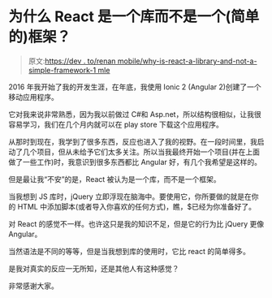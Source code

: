 # 为什么 React 是一个库而不是一个(简单的)框架？

> 原文:[https://dev . to/renan mobile/why-is-react-a-library-and-not-a-simple-framework-1 mle](https://dev.to/renannobile/why-is-react-a-library-and-not-a-simple-framework-1mle)

2016 年我开始了我的开发生涯，在年底，我使用 Ionic 2 (Angular 2)创建了一个移动应用程序。

它对我来说非常熟悉，因为我以前做过 C#和 Asp.net，所以结构很相似，让我很容易学习，我们在几个月内就可以在 play store 下载这个应用程序。

从那时到现在，我学到了很多东西，反应也进入了我的视野。在一段时间里，我启动了几个项目，但从未给予它们太多关注。所以当我最终开始一个项目(并在上面做了一些工作)时，我意识到很多东西都比 Angular 好，有几个我希望是这样的。

但是最让我“不安”的是，React 被认为是一个库，而不是一个框架。

当我想到 JS 库时，jQuery 立即浮现在脑海中。要使用它，你所要做的就是在你的 HTML 中添加脚本(或者导入你喜欢的任何方式)，瞧，$已经为你准备好了。

对 React 的感觉不一样。也许这只是我的知识不足，但是它的行为比 jQuery 更像 Angular。

当然语法是不同的等等，但是当我想到库的使用时，它比 react 的简单得多。

是我对真实的反应一无所知，还是其他人有这种感觉？

非常感谢大家。
